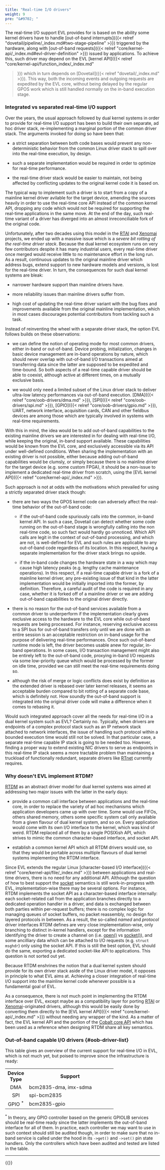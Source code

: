 ```yaml
---
title: "Real-time I/O drivers"
weight: 9
pre: "&#9702; "
---
```


The real-time I/O support EVL provides for is based on the ability
some kernel drivers have to handle [out-of-band interrupts]({{< relref
"dovetail/pipeline/_index.md#two-stage-pipeline" >}}) triggered by the
hardware, along with [out-of-band requests]({{< relref
"core/kernel-api/_index.md#evl-driver-definition" >}}) issued by
applications. To achieve this, such driver may depend on the EVL
[kernel API]({{< relref "core/kernel-api/function_index/_index.md"
>}}) which in turn depends on [Dovetail]({{< relref
"dovetail/_index.md" >}}). This way, both the incoming events and
outgoing requests are expedited by the EVL core, without being delayed
by the regular GPOS work which is still handled normally on the
in-band execution stage.

### Integrated vs separated real-time I/O support

Over the years, the usual approach followed by dual kernel systems in
order to provide for real-time I/O support has been to build their own
separate, ad hoc driver stack, re-implementing a marginal portion of
the common driver stack. The arguments invoked for doing so have been
that:

- a strict separation between both code bases would prevent any
  non-deterministic behavior from the common Linux driver stack to
  spill over into the real-time execution, by design.

- such a separate implementation would be required in order to
  optimize for real-time performance.

- the real-time driver stack would be easier to maintain, not being
  affected by conflicting updates to the original kernel code it is
  based on.

The typical way to implement such a driver is to start from a copy of
a mainline kernel driver avilable for the target device, amending the
sources heavily in order to use the real-time core API instead of the
common kernel API, dropping any code which would not be required for
supporting the real-time applications in the same move. At the end of
the day, such real-time variant of a driver has diverged into an
almost inreconciliable fork of the original code.

Unfortunately, after two decades using this model in the
[RTAI](http://rtai.org) and [Xenomai](https://xenomai.org) projects,
we ended up with a massive issue which is a _severe bit rotting of the
real-time driver stack_. Because the dual kernel ecosystem runs on
very few contributors despite it has many industrial users, every
real-time driver once merged would receive little to no maintenance
effort in the long run. As a result, continuous updates to the
original mainline driver which address bugs, extend support to new
hardware models and versions, is lost for the real-time driver. In
turn, the consequences for such dual kernel systems are bleak:

- narrower hardware support than mainline drivers have.

- more reliability issues than mainline drivers suffer from.

- high cost of updating the real-time driver variant with the bug
  fixes and improvements available from the original mainline
  implementation, which in most cases discourages potential
  contributors from tackling such a task.

Instead of reinventing the wheel with a separate driver stack, the
option EVL follows builds on these observations:

- we can define the notion of operating mode for most common drivers,
  either in-band or out-of-band. Device probing, initialization,
  changes in basic device management are in-band operations by nature,
  which should never overlap with out-of-band I/O transactions aimed
  at transferring data since the latter are supposed to be expedited
  and time-bound. So both aspects of a real-time capable driver should
  be able to coexist, although active at different times, on a
  mutually exclusive basis.

- we would only need a limited subset of the Linux driver stack to
  deliver ultra-low latency performances via out-of-band
  execution. [DMA]({{< relref "core/oob-drivers/dma.md" >}}),
  [SPI]({{< relref "core/oob-drivers/spi.md" >}}), [GPIO]({{< relref
  "core/oob-drivers/gpio.md" >}}), UART, network interface,
  acquisition cards, CAN and other fieldbus devices are among those
  which are typically involved in systems with real-time requirements.

With this in mind, the idea would be to add out-of-band capabilities
to the existing mainline drivers we are interested in for dealing with
real-time I/O, while keeping the original, in-band support
available. These capabilities would be known from the EVL core, and
exclusively accessible via its API under well-defined conditions.
When sharing the implementation with an existing driver is not
possible, either because adding out-of-band capabilities would be
clumsly, or simply because there is no mainline driver for the target
device (e.g. some custom FPGA), it should be a non-issue to implement
a dedicated real-time driver from scratch, using the [EVL kernel
API]({{< relref "core/kernel-api/_index.md" >}}).

Such approach is not at odds with the motivations which prevailed for
using a strictly separated driver stack though:

- there are two ways the GPOS kernel code can adversely affect the
  real-time behavior of the out-of-band code:

  	 - if the out-of-band code spuriously calls into the common,
           in-band kernel API. In such a case, Dovetail can detect
           whether some code running on the out-of-band stage is
           wrongfully calling into the non real-time code, so such
           fact would hardly go unnoticed. Which API calls are legit
           in the context of out-of-band processing, and which are
           not, is well-defined for EVL and such rules are applicable
           to any out-of-band code regardless of its location. In this
           respect, having a separate implementation for the driver
           stack brings no upside.

	 - if the in-band code changes the hardware state in a way
           which may cause high latency peaks (e.g. lengthy cache
           maintenance operations). In this respect, if a real-time
           capable driver is a fork of a mainline kernel driver, any
           pre-existing issue of that kind in the latter
           implementation would be initially imported into the former,
           by definition. Therefore, a careful audit of the code is
           required in any case, whether it is forked off of a
           mainline driver or we are adding out-of-band capabilities
           to the original driver directly.

- there is no reason for the out-of-band services available from a
  common driver to underperform if the implementation clearly gives
  exclusive access to the hardware to the EVL core while out-of-band
  requests are being processed. For instance, reserving exclusive
  access to a SPI bus for out-of-band transfers only until we are done
  with an entire session is an acceptable restriction on in-band usage
  for the purpose of delivering real-time performances. Once such
  out-of-band runtime mode is left, the driver becomes usable anew for
  regular, in-band operations. In some cases, I/O transaction
  management might also be entirely left to the out-of-band code,
  proxying in-band I/O requests via some low-priority queue which
  would be processed by the former on idle time, provided we
  can still meet the real-time requirements doing so.

- although the risk of merge or logic conflicts does exist by
  definition as the extended driver is rebased over later kernel
  releases, it seems an acceptable burden compared to bit rotting of a
  separate code base, which is definitely not. How soundly the
  out-of-band support is integrated into the original driver code will
  make a difference when it comes to rebasing it.

Would such integrated approach cover all the needs for real-time I/O
in a dual kernel system such as EVL? Certainly no. Typically, when
drivers are endpoints of a complex protocol stack such as an IP
network stack attached to network interfaces, the issue of handling
such protocol within a bounded execution time would still not be
solved. In that particular case, a separate real-time capable IP stack
is going to be needed too. However, finding a proper way to extend
existing NIC drivers to serve as endpoints in this real-time IP stack
seems a more tractable problem than maintaining a truckload of
functionally redundant, separate drivers like
[RTnet](https://gitlab.denx.de/Xenomai/xenomai/-/wikis/RTnet)
currently requires.

### Why doesn't EVL implement RTDM?

[RTDM](https://xenomai.org/documentation/xenomai-3/html/xeno3prm/group__rtdm.html)
as an abstract driver model for dual kernel systems was aimed at
addressing two major issues with the latter in the early days:

- provide a common call interface between applications and the
  real-time core, in order to replace the variety of ad hoc mechanisms
  which application developers came up with over time. Some would use
  FIFOs, others shared memory, others some specific system call only
  available from a given flavour of dual kernel system, and so
  on. Every application would come with its own I/O interface to the
  kernel, which was kind of weird. RTDM replaced all of them by a
  single POSIXish API, which strives to mimic the common
  character-based interface, and socket API.

- establish a common kernel API which all RTDM drivers would use, so
  that they would be portable across multiple flavours of dual kernel
  systems implementing the RTDM interface.

Since EVL extends the regular Linux [character-based I/O
interface]({{< relref "core/kernel-api/file/_index.md" >}}) between
applications and real-time drivers, there is no need for any
additional API. Although the question of how to best support the
[socket](http://man7.org/linux/man-pages/man2/socket.2.html) semantics
is still work-in-progress with EVL, implementation-wise there may be
several options. For instance, RTDM implements the socket API as a
character-based interface internally: each socket-related call from
the application branches directly to a dedicated operation handler in
a driver, and data is exchanged between both parties within
per-request buffers; there is no complex logic for managing queues of
socket buffers, no packet reassembly, no design for layered protocols
in between. As a result, the so-called _named_ and _protocol_ driver
interfaces RTDM defines are very close implementation-wise, only
branching to distinct in-kernel handlers, except for the information
identifying the driver to create a channel on
(i.e. [open()](http://man7.org/linux/man-pages/man2/open.2.html) vs
[socket()](http://man7.org/linux/man-pages/man2/socket.2.html)), and
some ancilliary data which can be attached to I/O requests
(e.g. `struct msghdr`) only using the socket API. If this is still the
best option, EVL should do the same, exporting a dedicated socket-like
API to applications. This question is not sorted out yet.

Because RTDM enshrines the notion that a dual kernel system should
provide for its own driver stack aside of the Linux driver model, it
opposes in principle to what EVL aims at.  Achieving a closer
integration of real-time I/O support into the mainline kernel code
whenever possible is a fundamental goal of EVL.

As a consequence, there is not much point in implementing the RTDM
interface over EVL, except maybe as a compatibility layer for porting
[RTAI](http://rtai.org) or [Xenomai](https://xenomai.org)-originated
drivers, although this would be easily done by converting them
directly to the [EVL kernel API]({{< relref
"core/kernel-api/_index.md" >}}) without needing any wrapper of the
kind. As a matter of fact, the EVL kernel API and the portion of the
[Cobalt core
API](https://xenomai.org/documentation/xenomai-3/html/xeno3prm/group__cobalt__core.html)
which has been used as a reference when designing RTDM share all key
semantics.

### Out-of-band capable I/O drivers {#oob-driver-list}

This table gives an overview of the current support for real-time I/O
in EVL, which is not much yet, but poised to improve since the
infrastructure is ready:

<div>
<style>
#oobdrv {
       width: 70%;
       align: left;
}
#oobdrv td:nth-child(1) {
       text-align: center;
}
#oobdrv th:nth-child(1) {
       text-align: center;
}
</style>
<table id="oobdrv">
  <col width="10%">
  <col width="90%">
  <tr>
    <th>Device Type</th>
    <th>Support</th> 
  </tr>
  <tr>
    <td>DMA</td>
    <td>bcm2835-dma, imx-sdma</td> 
  </tr>
  <tr>
    <td>SPI</td>
    <td>spi-bcm2835</td> 
  </tr>
  <tr>
    <td>GPIO <sup>*</sup></td>
    <td>bcm2835-gpio</td> 
  </tr>
</table>
</div>

<sup>*</sup> In theory, any GPIO controller based on the generic
GPIOLIB services should be real-time ready since the latter implements
the out-of-band interface for all of them. In practice, each
controller we may want to use in such context should still be audited
though, in order to make sure that no in-band service is called under
the hood in its `->get()` and `->set()` pin state handlers. Only the
controllers which have been audited and tested are listed in the
table.

---

{{<lastmodified>}}
